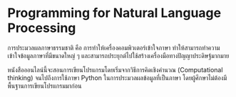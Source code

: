 # Programming for Natural Language Processing

การประมวลผลภาษาธรรมชาติ คือ การทำให้เครื่องคอมพิวเตอร์เข้าใจภาษา
ทำให้สามารถทำความเข้าใจข้อมูลภาษาที่มีขนาดใหญ่ ๆ และสามารถประยุกต์ไปใช้สร้างเครื่องมือทางปัญญาประดิษฐ์มากมาย

หนังสือออนไลน์นี้จะสอนการเขียนโปรแกรมโดยเริ่มจากวิธีการคิดเชิงคำนวณ (Computational thinking) 
จนไปถึงการใช้ภาษา Python ในการประมวลผลข้อมูลที่เป็นภาษา โดยผู้ศึกษาไม่ต้องมีพื้นฐานการเขียนโปรแกรมมาก่อน

